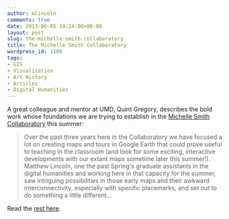 ```yaml
---
author: mlincoln
comments: true
date: 2013-06-05 19:24:00+00:00
layout: post
slug: the-michelle-smith-collaboratory
title: The Michelle Smith Collaboratory
wordpress_id: 1100
tags:
- GIS
- Visualization
- Art History
- Articles
- Digital Humanities
---
```


A great colleague and mentor at UMD, Quint Gregory, describes the bold work whose foundations we are trying to establish in the [Michelle Smith Collaboratory](http://michellesmithcollaboratory.umd.edu/) this summer:


> Over the past three years here in the Collaboratory we have focused a lot on creating maps and tours in Google Earth that could prove useful to teaching in the classroom (and look for some exciting, interactive developments with our extant maps sometime later this summer!). Matthew Lincoln, one the past Spring's graduate assistants in the digital humanities and working here in that capacity for the summer, saw intriguing possibilities in those early maps and their awkward interconnectivity, especially with specific placemarks, and set out to do something a little different...


Read the [rest here](http://web.archive.org/web/20210704212210/http://michellesmithcollaboratory.umd.edu/blog/seeing-unseen).



